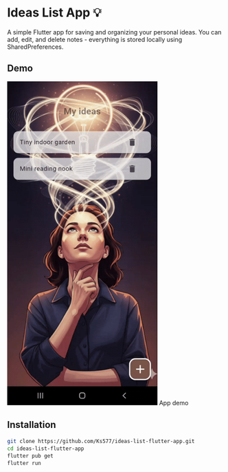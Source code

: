# Ideas List App 💡
A simple Flutter app for saving and organizing your personal ideas. You can add, edit, and delete notes - everything is stored locally using SharedPreferences.

## Demo
<img src="assets/images/demo.gif" width="350" alt="Demo GIF" />
App demo</p>

## Installation
```bash
git clone https://github.com/Ks577/ideas-list-flutter-app.git
cd ideas-list-flutter-app
flutter pub get
flutter run
```



